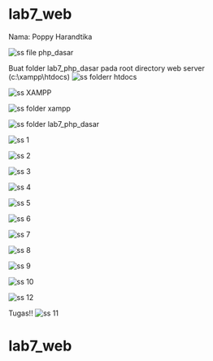 # lab7_web
Nama: Poppy Harandtika

![ss file php_dasar](https://user-images.githubusercontent.com/56400553/117936852-2fc47f00-b2ba-11eb-8aab-8ccb055cbb36.png)

Buat folder lab7_php_dasar pada root directory web server (c:\xampp\htdocs)
![ss folderr htdocs](https://user-images.githubusercontent.com/56400553/117936735-10c5ed00-b2ba-11eb-8c2a-9f0e70131c6a.png)

![ss XAMPP](https://user-images.githubusercontent.com/56400553/117936810-23d8bd00-b2ba-11eb-8f47-9a87ce31c88d.png)

![ss folder xampp](https://user-images.githubusercontent.com/56400553/117936778-1b808200-b2ba-11eb-9289-22f444530418.png)

![ss folder lab7_php_dasar](https://user-images.githubusercontent.com/56400553/117936707-07d51b80-b2ba-11eb-9ec6-5d4b0b12c545.png)

![ss 1](https://user-images.githubusercontent.com/56400553/117936302-8ed5c400-b2b9-11eb-8d5d-40069f06c7cd.png)

![ss 2](https://user-images.githubusercontent.com/56400553/117936321-95643b80-b2b9-11eb-90cf-84feab198f5b.png)

![ss 3](https://user-images.githubusercontent.com/56400553/117936363-9dbc7680-b2b9-11eb-8857-ccd0880e88e6.png)

![ss 4](https://user-images.githubusercontent.com/56400553/117936394-a6ad4800-b2b9-11eb-9cf3-bea733419dc2.png)

![ss 5](https://user-images.githubusercontent.com/56400553/117936420-af058300-b2b9-11eb-86f5-519e7e73dae7.png)

![ss 6](https://user-images.githubusercontent.com/56400553/117936448-b75dbe00-b2b9-11eb-96be-72cc20a563c2.png)

![ss 7](https://user-images.githubusercontent.com/56400553/117936479-bf1d6280-b2b9-11eb-9948-656258096bb8.png)

![ss 8](https://user-images.githubusercontent.com/56400553/117936526-cfcdd880-b2b9-11eb-85df-5d10dec799b7.png)

![ss 9](https://user-images.githubusercontent.com/56400553/117936549-d65c5000-b2b9-11eb-8acd-fa735843ec47.png)

![ss 10](https://user-images.githubusercontent.com/56400553/117936584-e07e4e80-b2b9-11eb-890d-3136483b9c01.png)

![ss 12](https://user-images.githubusercontent.com/56400553/117936643-f5f37880-b2b9-11eb-82f7-1ca1c6f2b9f1.png)

Tugas!! 
![ss  11](https://user-images.githubusercontent.com/56400553/117936609-e8d68980-b2b9-11eb-9ee7-c1360f6d3638.png)

# lab7_web
